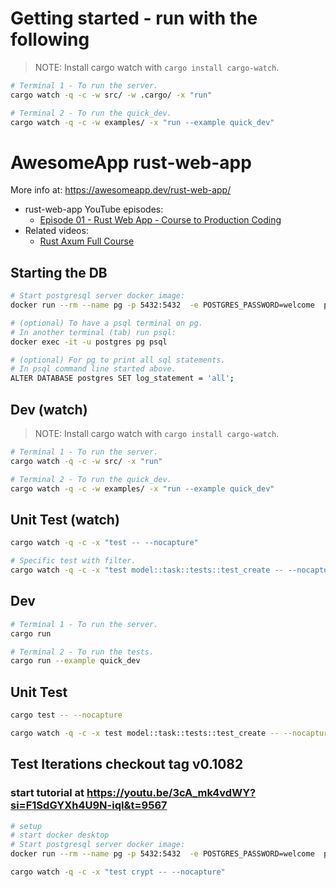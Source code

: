 # Getting started - run with the following

> NOTE: Install cargo watch with `cargo install cargo-watch`.

```sh
# Terminal 1 - To run the server.
cargo watch -q -c -w src/ -w .cargo/ -x "run"

# Terminal 2 - To run the quick_dev.
cargo watch -q -c -w examples/ -x "run --example quick_dev"
```

# AwesomeApp rust-web-app

More info at: https://awesomeapp.dev/rust-web-app/

- rust-web-app YouTube episodes:
	- [Episode 01 - Rust Web App - Course to Production Coding](https://youtube.com/watch?v=3cA_mk4vdWY&list=PL7r-PXl6ZPcCIOFaL7nVHXZvBmHNhrh_Q)
- Related videos: 
	- [Rust Axum Full Course](https://youtube.com/watch?v=XZtlD_m59sM&list=PL7r-PXl6ZPcCIOFaL7nVHXZvBmHNhrh_Q)

## Starting the DB

```sh
# Start postgresql server docker image:
docker run --rm --name pg -p 5432:5432  -e POSTGRES_PASSWORD=welcome  postgres:15

# (optional) To have a psql terminal on pg. 
# In another terminal (tab) run psql:
docker exec -it -u postgres pg psql

# (optional) For pg to print all sql statements.
# In psql command line started above.
ALTER DATABASE postgres SET log_statement = 'all';
```

## Dev (watch)

> NOTE: Install cargo watch with `cargo install cargo-watch`.

```sh
# Terminal 1 - To run the server.
cargo watch -q -c -w src/ -x "run"

# Terminal 2 - To run the quick_dev.
cargo watch -q -c -w examples/ -x "run --example quick_dev"
```

## Unit Test (watch)

```sh
cargo watch -q -c -x "test -- --nocapture"

# Specific test with filter.
cargo watch -q -c -x "test model::task::tests::test_create -- --nocapture"
```

## Dev

```sh
# Terminal 1 - To run the server.
cargo run

# Terminal 2 - To run the tests.
cargo run --example quick_dev
```

## Unit Test

```sh
cargo test -- --nocapture

cargo watch -q -c -x test model::task::tests::test_create -- --nocapture
```

## Test Iterations checkout tag v0.1082
### start tutorial at https://youtu.be/3cA_mk4vdWY?si=F1SdGYXh4U9N-iqI&t=9567
```sh
# setup
# start docker desktop
# Start postgresql server docker image:
docker run --rm --name pg -p 5432:5432  -e POSTGRES_PASSWORD=welcome  postgres:15

cargo watch -q -c -x "test crypt -- --nocapture"
